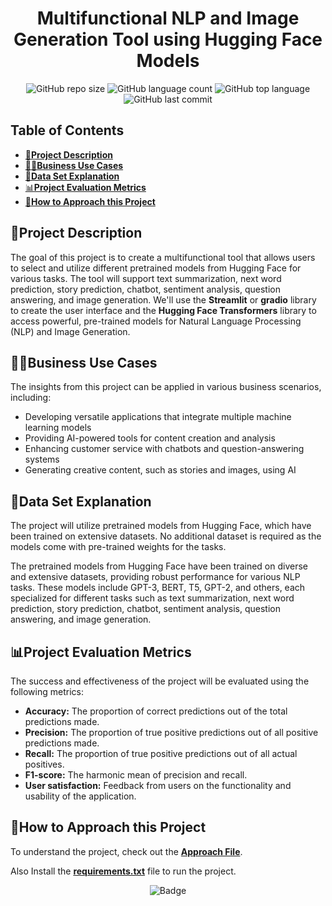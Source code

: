 <div align="center">

# Multifunctional NLP and Image Generation Tool using Hugging Face Models

![GitHub repo size](https://img.shields.io/github/repo-size/Avijit-Jana/huggingface-nlp-image-tool?style=plastic)
![GitHub language count](https://img.shields.io/github/languages/count/Avijit-Jana/huggingface-nlp-image-tool?style=plastic)
![GitHub top language](https://img.shields.io/github/languages/top/Avijit-Jana/huggingface-nlp-image-tool?style=plastic)
![GitHub last commit](https://img.shields.io/github/last-commit/Avijit-Jana/huggingface-nlp-image-tool?color=red&style=plastic)

</div>

## Table of Contents

- [📖**Project Description**](#project-description)
- [🧑‍💼**Business Use Cases**](#business-use-cases)
- [📁**Data Set Explanation**](#data-set-explanation)
- [📊**Project Evaluation Metrics**](#project-evaluation-metrics)
- [🚩**How to Approach this Project**](#how-to-approach-this-project)

## 📖Project Description

The goal of this project is to create a multifunctional tool that allows users to select and utilize different pretrained models from Hugging Face for various tasks. The tool will support text summarization, next word prediction, story prediction, chatbot, sentiment analysis, question answering, and image generation. We'll use the **Streamlit** or **gradio** library to create the user interface and the **Hugging Face Transformers** library to access powerful, pre-trained models for Natural Language Processing (NLP) and Image Generation.

## 🧑‍💼Business Use Cases

The insights from this project can be applied in various business scenarios, including: 
- Developing versatile applications that integrate multiple machine learning models 
- Providing AI-powered tools for content creation and analysis 
- Enhancing customer service with chatbots and question-answering systems 
- Generating creative content, such as stories and images, using AI 

## 📁Data Set Explanation

The project will utilize pretrained models from Hugging Face, which have been trained on extensive datasets. No additional dataset is required as the models come with pre-trained weights for the tasks.

The pretrained models from Hugging Face have been trained on diverse and extensive datasets, providing robust performance for various NLP tasks. These models include GPT-3, BERT, T5, GPT-2, and others, each specialized for different tasks such as text summarization, next word prediction, story prediction, chatbot, sentiment analysis, question answering, and image generation.

## 📊Project Evaluation Metrics

The success and effectiveness of the project will be evaluated using the following metrics: 
- **Accuracy:** The proportion of correct predictions out of the total predictions made. 
- **Precision:** The proportion of true positive predictions out of all positive predictions made. 
- **Recall:** The proportion of true positive predictions out of all actual positives. 
- **F1-score:** The harmonic mean of precision and recall. 
- **User satisfaction:** Feedback from users on the functionality and usability of the application.

## 🚩How to Approach this Project

To understand the project, check out the [**Approach File**](https://github.com/Avijit-Jana/huggingface-nlp-image-tool/blob/main/Approach.md).

Also Install the [**requirements.txt**](https://github.com/Avijit-Jana/huggingface-nlp-image-tool/blob/main/requirements.txt) file to run the project.

<div align="middle">

![Badge](https://img.shields.io/badge/Developed%20By-Avijit_Jana-blueviolet?style=for-the-badge)

</div>
